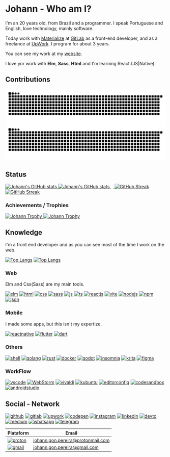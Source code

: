 # Johann - Who am I?

I'm an 20 years old, from Brazil and a programmer. I speak Portuguese and English, love technology, mainly software.

Today work with <a href="https://www.materialize.pro" target="_blank">Materialize</a> at <a href="https://gitlab.materialize.pro/johannpereira" target="_blank">GitLab</a> as a front-end developer, and as a freelance at [UpWork](https://www.upwork.com/freelancers/~011d31917fa3d87f28). I program for about 3 years.

You can see my work at my [website](https://johann-goncalves-pereira.netlify.app).

I love yor work with **Elm**, **Sass**, **Html** and I'm learning React.(JS|Native).

## Contributions


[![Contribution snake Light](https://raw.githubusercontent.com/Johann-Goncalves-Pereira/Johann-Goncalves-Pereira/output/github-snake.svg)](https://github.com/Platane/snk#gh-light-mode-only)
[![Contribution snake Dark](https://raw.githubusercontent.com/Johann-Goncalves-Pereira/Johann-Goncalves-Pereira/output/github-snake-custom.svg)](https://github.com/Platane/snk#gh-dark-mode-only)

## Status
<p><!--* Light  -->
  <a href="https://github.com/anuraghazra/github-readme-stats#gh-light-mode-only">
    <img width="48.25%" src="https://github-readme-stats.vercel.app/api?username=Johann-Goncalves-Pereira&amp;show_icons=true" alt="Johann&#39;s GitHub stats" />
    <!-- &amp;bg_color=43,0D1B2A,415A77&amp;hide_border=true&amp;title_color=E0E1DD&amp;text_color=ECECEA&amp;icon_color=778DA9&amp;show_icons=true -->
  </a><!--* Dark -->
  <a href="https://github.com/anuraghazra/github-readme-stats#gh-dark-mode-only">
    <img width="48.25%" src="https://github-readme-stats.vercel.app/api?username=Johann-Goncalves-Pereira&amp;theme=onedark&amp;hide_border=true&show_icons=true" alt="Johann&#39;s GitHub stats" />
    <!-- &amp;bg_color=43,0D1B2A,415A77&amp;hide_border=true&amp;title_color=E0E1DD&amp;text_color=ECECEA&amp;icon_color=778DA9&amp;show_icons=true -->
  </a>&nbsp;&nbsp;<a  href="https://git.io/streak-stats#gh-light-mode-only">
    <img width="48.25%" src="http://github-readme-streak-stats.herokuapp.com?user=Johann-Goncalves-Pereira&amp;date_format=M%20j%5B%2C%20Y%5D" alt="GitHub Streak">
  </a>
  <a  href="https://git.io/streak-stats#gh-dark-mode-only">
    <img width="48.25%" src="http://github-readme-streak-stats.herokuapp.com?user=Johann-Goncalves-Pereira&amp;theme=onedark&amp;hide_border=true&amp;date_format=M%20j%5B%2C%20Y%5D" alt="GitHub Streak">
  </a>
</p>

### Achievements / Trophies

<p>
  <a href="https://github.com/ryo-ma/github-profile-trophy#gh-light-mode-only">
    <img width="98.25%"  src="https://github-profile-trophy.vercel.app/?username=Johann-Goncalves-Pereira&amp;no-bg=false&amp;margin-w=15&amp;margin-h=15" alt="Johann Trophy">
  </a>
  <a href="https://github.com/ryo-ma/github-profile-trophy#gh-dark-mode-only">
    <img width="98.25%"  src="https://github-profile-trophy.vercel.app/?username=Johann-Goncalves-Pereira&amp;no-frame=true&amp;no-bg=false&amp;margin-w=15&amp;margin-h=15&amp;theme=onedark" alt="Johann Trophy">
  </a>
</p>
 
## Knowledge
I'm a front end developer and as you can see most of the time I work on the web.

[![Top Langs](https://github-readme-stats.vercel.app/api/top-langs/?username=Johann-Goncalves-Pereira&layout=compact&no-frame=true)](https://github.com/anuraghazra/github-readme-stats#gh-light-mode-only)
[![Top Langs](https://github-readme-stats.vercel.app/api/top-langs/?username=Johann-Goncalves-Pereira&theme=onedark&layout=compact&no-frame=true&hide_border=true)](https://github.com/anuraghazra/github-readme-stats#gh-dark-mode-only)
<!-- &bg_color=43,0D1B2A,415A77&hide_border=true&title_color=E0E1DD&text_color=ECECEA&icon_color=778DA9&show_icons=true&layout=compact&no-frame=true&no-bg=false&margin-w=15&margin-h=15 -->
### Web
Elm and Css(Sass) are my main tools.

[![elm](https://img.shields.io/badge/Elm-60B5CC?style=for-the-badge&logo=elm&logoColor=white)](https://elm-lang.org)
[![html](https://img.shields.io/badge/HTML5-E34F26?style=for-the-badge&logo=html5&logoColor=white)](https://developer.mozilla.org/en-US/docs/Web/HTML)
[![css](https://img.shields.io/badge/CSS3-1572B6?style=for-the-badge&logo=css3&logoColor=white)](https://developer.mozilla.org/en-US/docs/Web/CSS)
[![sass](https://img.shields.io/badge/Sass-CC6699?style=for-the-badge&logo=sass&logoColor=white)](https://sass-lang.com)
[![js](https://img.shields.io/badge/JavaScript-323330?style=for-the-badge&logo=javascript&logoColor=F7DF1E)](https://www.javascript.com)
[![ts](https://img.shields.io/badge/TypeScript-007ACC?style=for-the-badge&logo=typescript&logoColor=white)](https://www.typescriptlang.org)
[![reactjs](https://img.shields.io/badge/React-20232A?style=for-the-badge&logo=react&logoColor=61DAFB)](https://reactjs.org)
[![vite](https://img.shields.io/badge/Vite-B73BFE?style=for-the-badge&logo=vite&logoColor=FFD62E)](https://vitejs.dev)
[![nodejs](https://img.shields.io/badge/Node.js-339933?style=for-the-badge&logo=nodedotjs&logoColor=white)](https://nodejs.org/en/)
[![npm](https://img.shields.io/badge/npm-CB3837?style=for-the-badge&logo=npm&logoColor=white)](https://www.npmjs.com)
[![json](https://img.shields.io/badge/json-5E5C5C?style=for-the-badge&logo=json&logoColor=white)](https://www.json.org/json-en.html)


### Mobile
I made some apps, but this isn't my expertize.

[![reactnative](https://img.shields.io/badge/React_Native-20232A?style=for-the-badge&logo=react&logoColor=61DAFB)](https://reactnative.dev)
[![flutter](https://img.shields.io/badge/Flutter-02569B?style=for-the-badge&logo=flutter&logoColor=white)](https://flutter.dev)
[![dart](https://img.shields.io/badge/Dart-0175C2?style=for-the-badge&logo=dart&logoColor=white)](https://dart.dev)


### Others
[![shell](https://img.shields.io/badge/Shell_Script-121011?style=for-the-badge&logo=gnu-bash&logoColor=white)](https://www.gnu.org/software/bash/)
[![golang](https://img.shields.io/badge/Go-00ADD8?style=for-the-badge&logo=go&logoColor=white)](https://go.dev)
[![rust](https://img.shields.io/badge/Rust-000000?style=for-the-badge&logo=rust&logoColor=white)](https://www.rust-lang.org)
[![docker](https://img.shields.io/badge/Docker-2CA5E0?style=for-the-badge&logo=docker&logoColor=white)](https://www.docker.com)
[![godot](https://img.shields.io/badge/Godot-478CBF?style=for-the-badge&logo=GodotEngine&logoColor=white)](https://godotengine.org)
[![insomnia](https://img.shields.io/badge/Insomnia-5849be?style=for-the-badge&logo=Insomnia&logoColor=white)](https://insomnia.rest)
[![krita](https://img.shields.io/badge/Krita-203759?style=for-the-badge&logo=krita&logoColor=EEF37B)](https://krita.org/en/)
[![figma](https://img.shields.io/badge/Figma-F24E1E?style=for-the-badge&logo=figma&logoColor=white)](https://www.figma.com/)

 
### WorkFlow
[![vscode](https://img.shields.io/badge/Visual_Studio_Code-0078D4?style=for-the-badge&logo=visual%20studio%20code&logoColor=white)](https://code.visualstudio.com)
[![WebStorm](https://img.shields.io/badge/webstorm-143?style=for-the-badge&logo=webstorm&logoColor=white&color=black)](https://www.jetbrains.com/webstorm/)
[![vivaldi](https://img.shields.io/badge/Vivaldi-EF3939?style=for-the-badge&logo=Vivaldi&logoColor=white)](https://vivaldi.com)
[![kubuntu](https://img.shields.io/badge/-KUbuntu-%230079C1?style=for-the-badge&logo=kubuntu&logoColor=white)](https://kde.org)
[![editorconfig](https://img.shields.io/badge/Editor%20Config-E0EFEF?style=for-the-badge&logo=editorconfig&logoColor=000)](https://editorconfig.org)
[![codesandbox](https://img.shields.io/badge/Codesandbox-000000?style=for-the-badge&logo=CodeSandbox&logoColor=white)](https://codesandbox.io/?from-app=1)
[![androidstudio](https://img.shields.io/badge/Android_Studio-3DDC84?style=for-the-badge&logo=android-studio&logoColor=white)](https://developer.android.com/studio)


## Social - Network
[![github](https://img.shields.io/badge/GitHub-100000?style=for-the-badge&logo=github&logoColor=white)](https://github.com/Johann-Goncalves-Pereira)
[![gitlab](https://img.shields.io/badge/GitLab-330F63?style=for-the-badge&logo=gitlab&logoColor=white)](https://gitlab.materialize.pro/johannpereira)
[![upwork](https://img.shields.io/badge/UpWork-6FDA44?style=for-the-badge&logo=Upwork&logoColor=white)](https://www.upwork.com/freelancers/~011d31917fa3d87f28)
[![codepen](https://img.shields.io/badge/Codepen-000000?style=for-the-badge&logo=codepen&logoColor=white)](https://codepen.io/johann-goncalves-pereira)
[![instagram](https://img.shields.io/badge/Instagram-E4405F?style=for-the-badge&logo=instagram&logoColor=white)](https://www.instagram.com/johanngon_/)
[![linkedin](https://img.shields.io/badge/LinkedIn-0077B5?style=for-the-badge&logo=linkedin&logoColor=white)](https://www.linkedin.com/in/johann-pereira-a798961b3/)
[![devto](https://img.shields.io/badge/dev.to-0A0A0A?style=for-the-badge&logo=devdotto&logoColor=white)](https://dev.to/johanngoncalvespereira)
[![medium](https://img.shields.io/badge/Medium-12100E?style=for-the-badge&logo=medium&logoColor=white)](https://medium.com/@johann.gon.pereira)
[![whatsapp](https://img.shields.io/badge/WhatsApp-25D366?style=for-the-badge&logo=whatsapp&logoColor=white)](https://api.whatsapp.com/send?phone=+5541991422303&text=sua%20mensagem)
[![telegram](https://img.shields.io/badge/Telegram-2CA5E0?style=for-the-badge&logo=telegram&logoColor=white)](https://t.me/JohannGoncalvesPereira)


| Plataform | Email |
--- | ---
| [![proton](https://img.shields.io/badge/ProtonMail-8B89CC?style=for-the-badge&logo=protonmail&logoColor=white)](https://proton.me) | johann.gon.pereira@protonmail.com |
| [![gmail](https://img.shields.io/badge/Gmail-D14836?style=for-the-badge&logo=gmail&logoColor=white)](https://johann.gon.pereira@gmail.com) | johann.gon.pereira@gmail.com |
